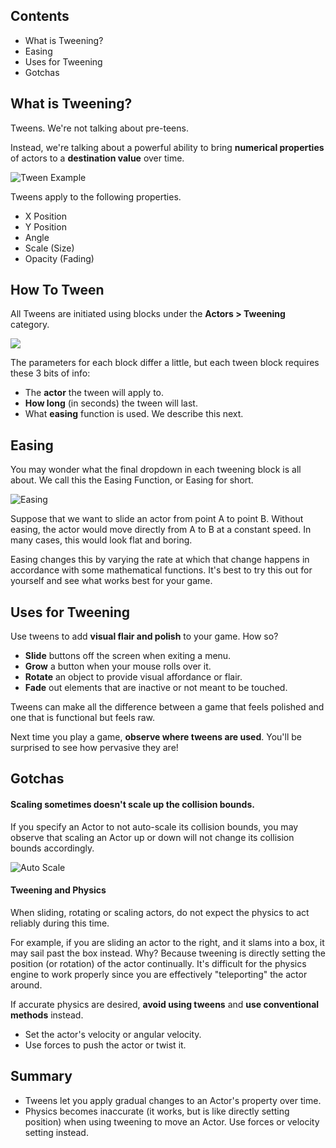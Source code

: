 ## Contents

* What is Tweening?
* Easing
* Uses for Tweening
* Gotchas


## What is Tweening?

Tweens. We're not talking about pre-teens.

Instead, we're talking about a powerful ability to bring **numerical properties** of actors to a **destination value** over time.

![Tween Example](http://static.stencyl.com/pedia2/ch3/tweening/image02.png)

Tweens apply to the following properties.

* X Position
* Y Position
* Angle
* Scale (Size)
* Opacity (Fading)


## How To Tween

All Tweens are initiated using blocks under the **Actors > Tweening** category.

![](http://static.stencyl.com/pedia2/ch3/tweening/image05.png)

The parameters for each block differ a little, but each tween block requires these 3 bits of info:

* The **actor** the tween will apply to.
* **How long** (in seconds) the tween will last.
* What **easing** function is used. We describe this next.
 

## Easing

You may wonder what the final dropdown in each tweening block is all about. We call this the Easing Function, or Easing for short.

![Easing](http://static.stencyl.com/pedia2/ch3/tweening/image03.png)

Suppose that we want to slide an actor from point A to point B. Without easing, the actor would move directly from A to B at a constant speed. In many cases, this would look flat and boring.

Easing changes this by varying the rate at which that change happens in accordance with some mathematical functions. It's best to try this out for yourself and see what works best for your game.


## Uses for Tweening

Use tweens to add **visual flair and polish** to your game. How so?

* **Slide** buttons off the screen when exiting a menu.
* **Grow** a button when your mouse rolls over it.
* **Rotate** an object to provide visual affordance or flair.
* **Fade** out elements that are inactive or not meant to be touched.

Tweens can make all the difference between a game that feels polished and one that is functional but feels raw.

Next time you play a game, **observe where tweens are used**. You'll be surprised to see how pervasive they are!


## Gotchas

#### Scaling sometimes doesn't scale up the collision bounds.

If you specify an Actor to not auto-scale its collision bounds, you may observe that scaling an Actor up or down will not change its collision bounds accordingly.

![Auto Scale](http://static.stencyl.com/pedia2/ch3/tweening/image01.png)

#### Tweening and Physics

When sliding, rotating or scaling actors, do not expect the physics to act reliably during this time.

For example, if you are sliding an actor to the right, and it slams into a box, it may sail past the box instead. Why? Because tweening is directly setting the position (or rotation) of the actor continually. It's difficult for the physics engine to work properly since you are effectively "teleporting" the actor around.

If accurate physics are desired, **avoid using tweens** and **use conventional methods** instead.

* Set the actor's velocity or angular velocity.
* Use forces to push the actor or twist it.
 

## Summary

* Tweens let you apply gradual changes to an Actor's property over time.
* Physics becomes inaccurate (it works, but is like directly setting position) when using tweening to move an Actor. Use forces or velocity setting instead.
